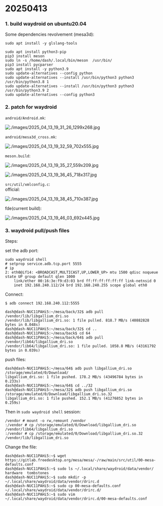 # 20250413
### 1. build waydroid on ubuntu20.04
Some dependencies revolvement (mesa3d):    

```
sudo apt install -y glslang-tools

sudo apt install python3-pip
pip3 install meson
sudo ln -s /home/dash/.local/bin/meson  /usr/bin/
pip3 install pycparser
sudo apt install -y python3.9
sudo update-alternatives --config python
sudo update-alternatives --install /usr/bin/python3 python3 /usr/bin/python3.8 1
sudo update-alternatives --install /usr/bin/python3 python3 /usr/bin/python3.9 2
sudo update-alternatives --config python3

```


### 2. patch for waydroid
`android/Android.mk`:    

![./images/2025_04_13_19_31_26_1299x268.jpg](./images/2025_04_13_19_31_26_1299x268.jpg)

`android/mesa3d_cross.mk`:    

![./images/2025_04_13_19_32_59_702x555.jpg](./images/2025_04_13_19_32_59_702x555.jpg)

`meson.build`:     

![./images/2025_04_13_19_35_27_559x209.jpg](./images/2025_04_13_19_35_27_559x209.jpg)

![./images/2025_04_13_19_36_45_718x317.jpg](./images/2025_04_13_19_36_45_718x317.jpg)

`src/util/xmlconfig.c`:      
official:    

![./images/2025_04_13_19_38_45_710x387.jpg](./images/2025_04_13_19_38_45_710x387.jpg)

fde(current build):    

![./images/2025_04_13_19_46_03_692x445.jpg](./images/2025_04_13_19_46_03_692x445.jpg)

### 3. waydroid pull/push files
Steps:     

set the adb port:    

```
sudo waydroid shell
# setprop service.adb.tcp.port 5555
# ip 
2: eth0@if14: <BROADCAST,MULTICAST,UP,LOWER_UP> mtu 1500 qdisc noqueue state UP group default qlen 1000
    link/ether 00:16:3e:f9:d3:03 brd ff:ff:ff:ff:ff:ff link-netnsid 0
    inet 192.168.240.112/24 brd 192.168.240.255 scope global eth0
```
Connect:     

```
$ adb connect 192.168.240.112:5555

dash@dash-NUC11PAHi5:~/mesa/back/32$ adb pull /vendor/lib/libgallium_dri.so
/vendor/lib/libgallium_dri.so: 1 file pulled. 818.7 MB/s (40882828 bytes in 0.048s)
dash@dash-NUC11PAHi5:~/mesa/back/32$ cd ..
dash@dash-NUC11PAHi5:~/mesa/back$ cd 64
dash@dash-NUC11PAHi5:~/mesa/back/64$ adb pull /vendor/lib64/libgallium_dri.so
/vendor/lib64/libgallium_dri.so: 1 file pulled. 1058.8 MB/s (43161792 bytes in 0.039s)

```
push files:     

```
dash@dash-NUC11PAHi5:~/mesa/64$ adb push libgallium_dri.so /storage/emulated/0/Download/
libgallium_dri.so: 1 file pushed. 178.2 MB/s (43496784 bytes in 0.233s)
dash@dash-NUC11PAHi5:~/mesa/64$ cd ../32
dash@dash-NUC11PAHi5:~/mesa/32$ adb push libgallium_dri.so /storage/emulated/0/Download/libgallium_dri.so.32
libgallium_dri.so: 1 file pushed. 152.1 MB/s (41276852 bytes in 0.259s)
```
Then in `sudo waydroid shell` session:    

```
/vendor # mount -o rw,remount /vendor
:/vendor # cp /storage/emulated/0/Download/libgallium_dri.so /vendor/lib64/libgallium_dri.so
:/vendor # cp /storage/emulated/0/Download/libgallium_dri.so.32 /vendor/lib/libgallium_dri.so
```
Change the file:     

```
dash@dash-NUC11PAHi5:~$ wget https://gitlab.freedesktop.org/mesa/mesa/-/raw/main/src/util/00-mesa-defaults.conf
dash@dash-NUC11PAHi5:~$ sudo ls ~/.local/share/waydroid/data/vendor/
hardware  tombstones
dash@dash-NUC11PAHi5:~$ sudo mkdir -p ~/.local/share/waydroid/data/vendor/drirc.d
dash@dash-NUC11PAHi5:~$ sudo cp 00-mesa-defaults.conf ~/.local/share/waydroid/data/vendor/drirc.d/
dash@dash-NUC11PAHi5:~$ sudo vim ~/.local/share/waydroid/data/vendor/drirc.d/00-mesa-defaults.conf

```

